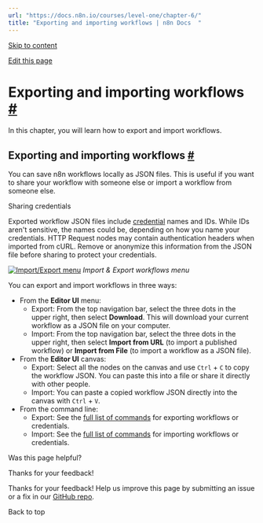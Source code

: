 ```yaml
---
url: "https://docs.n8n.io/courses/level-one/chapter-6/"
title: "Exporting and importing workflows | n8n Docs  "
---
```


[Skip to content](https://docs.n8n.io/courses/level-one/chapter-6/#exporting-and-importing-workflows)

[Edit this page](https://github.com/n8n-io/n8n-docs/edit/main/docs/courses/level-one/chapter-6.md "Edit this page")

# Exporting and importing workflows [\#](https://docs.n8n.io/courses/level-one/chapter-6/\#exporting-and-importing-workflows "Permanent link")

In this chapter, you will learn how to export and import workflows.

## Exporting and importing workflows [\#](https://docs.n8n.io/courses/level-one/chapter-6/\#exporting-and-importing-workflows_1 "Permanent link")

You can save n8n workflows locally as JSON files. This is useful if you want to share your workflow with someone else or import a workflow from someone else.

Sharing credentials

Exported workflow JSON files include [credential](https://docs.n8n.io/glossary/#credential-n8n) names and IDs. While IDs aren't sensitive, the names could be, depending on how you name your credentials. HTTP Request nodes may contain authentication headers when imported from cURL. Remove or anonymize this information from the JSON file before sharing to protect your credentials.

[![Import/Export menu](https://docs.n8n.io/_images/courses/level-one/chapter-six/l1-c6-import-export-menu.png)](https://docs.n8n.io/_images/courses/level-one/chapter-six/l1-c6-import-export-menu.png) _Import & Export workflows menu_

You can export and import workflows in three ways:

- From the **Editor UI** menu:
  - Export: From the top navigation bar, select the three dots in the upper right, then select **Download**. This will download your current workflow as a JSON file on your computer.
  - Import: From the top navigation bar, select the three dots in the upper right, then select **Import from URL** (to import a published workflow) or **Import from File** (to import a workflow as a JSON file).
- From the **Editor UI** canvas:
  - Export: Select all the nodes on the canvas and use `Ctrl` + `C` to copy the workflow JSON. You can paste this into a file or share it directly with other people.
  - Import: You can paste a copied workflow JSON directly into the canvas with `Ctrl` + `V`.
- From the command line:
  - Export: See the [full list of commands](https://docs.n8n.io/hosting/cli-commands/) for exporting workflows or credentials.
  - Import: See the [full list of commands](https://docs.n8n.io/hosting/cli-commands/#import-workflows-and-credentials) for importing workflows or credentials.

Was this page helpful?






Thanks for your feedback!






Thanks for your feedback! Help us improve this page by submitting an issue or a fix in our [GitHub repo](https://github.com/n8n-io/n8n-docs).


Back to top